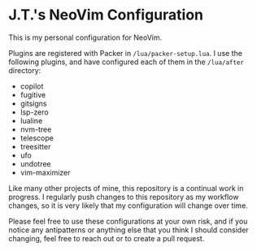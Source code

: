 # J.T.'s NeoVim Configuration

This is my personal configuration for NeoVim.

Plugins are registered with Packer in `/lua/packer-setup.lua`. I use the following plugins, and have configured each of them in the `/lua/after` directory:

- copilot
- fugitive
- gitsigns
- lsp-zero
- lualine
- nvm-tree
- telescope
- treesitter
- ufo
- undotree
- vim-maximizer

Like many other projects of mine, this repository is a continual work in progress. I regularly push changes to this repository as my workflow changes, so it is very likely that my configuration will change over time.

Please feel free to use these configurations at your own risk, and if you notice any antipatterns or anything else that you think I should consider changing, feel free to reach out or to create a pull request.
